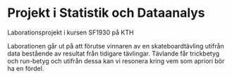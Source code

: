 # Projekt i Statistik och Dataanalys
Laborationsprojekt i kursen SF1930 på KTH

Laborationen går ut på att förutse vinnaren av en skateboardtävling utifrån data bestående av resultat från tidigare tävlingar. Tävlande får trickbetyg och run-betyg och utifrån dessa kan vi resonera kring vem som apriori bör ha en fördel.
